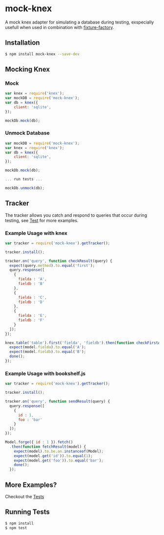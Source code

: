 mock-knex
=========

A mock knex adapter for simulating a database during testing, exspecially usefull when used in combination
with [fixture-factory](http://github.com/colonyamerican/fixture-factory).

## Installation

```sh
$ npm install mock-knex --save-dev
```

## Mocking Knex

### Mock

```js
var knex = require('knex');
var mockDB = require('mock-knex');
var db = knex({
    client: 'sqlite',
});

mockDb.mock(db);
```

### Unmock Database

```js
var mockDB = require('mock-knex');
var knex = require('knex');
var db = knex({
    client: 'sqlite',
});

mockDb.mock(db);

... run tests ...

mockDb.unmock(db);
```

## Tracker

The tracker allows you catch and respond to queries that occur during testing, see [Test](test/tracker.spec.js) for more
examples.

### Example Usage with knex

```js
var tracker = require('mock-knex').getTracker();

tracker.install();

tracker.on('query', function checkResult(query) {
  expect(query.method).to.equal('first');
  query.response([
    {
      fielda : 'A',
      fieldb : 'B'
    },
    {
      fielda : 'C',
      fieldb : 'D'
    },
    {
      fielda : 'E',
      fieldb : 'F'
    }
  ]);
});

knex.table('table').first('fielda', 'fieldb').then(function checkFirstArrResults(model) {
  expect(model.fielda).to.equal('A');
  expect(model.fieldb).to.equal('B');
  done();
});
```

### Example Usage with bookshelf.js

```js
var tracker = require('mock-knex').getTracker();

tracker.install();

tracker.on('query', function sendResult(query) {
  query.response([
    {
      id : 1,
      foo : 'bar'
    }
  ]);
});

Model.forge({ id : 1 }).fetch()
  .then(function fetchResult(model) {
    expect(model).to.be.an.instanceof(Model);
    expect(model.get('id')).to.equal(1);
    expect(model.get('foo')).to.equal('bar');
    done();
  });
```

## More Examples?

Checkout the [Tests](./test/tracker.spec.js)

## Running Tests

```sh
$ npm install
$ npm test
```
